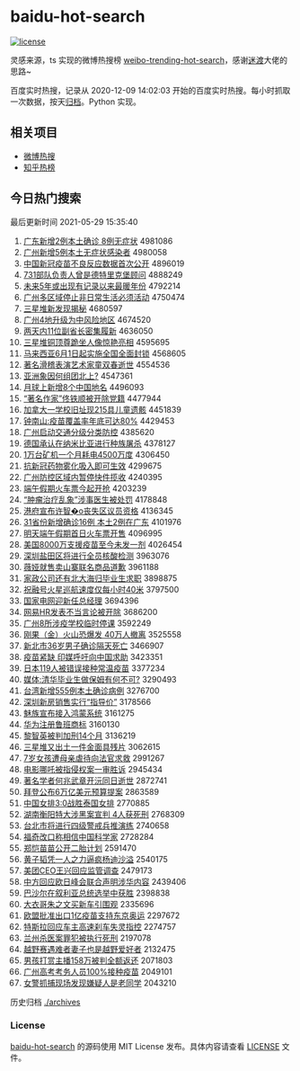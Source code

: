 # baidu-hot-search

[![license](https://img.shields.io/github/license/Arrackisarookie/baidu-hot-search)](https://github.com/Arrackisarookie/baidu-hot-search/blob/master/LICENSE)

灵感来源，ts 实现的微博热搜榜 [weibo-trending-hot-search](https://github.com/justjavac/weibo-trending-hot-search)，感谢[迷渡](https://github.com/justjavac)大佬的思路~

百度实时热搜，记录从 2020-12-09 14:02:03 开始的百度实时热搜。每小时抓取一次数据，按天[归档](./archives)。Python 实现。

## 相关项目
+ [微博热搜](https://github.com/Arrackisarookie/weibo-hot-search)
+ [知乎热榜](https://github.com/Arrackisarookie/zhihu-top-search)

## 今日热门搜索

<!-- Rank Begin -->

最后更新时间 2021-05-29 15:35:40

1. [广东新增2例本土确诊 8例无症状](http://www.baidu.com/baidu?cl=3&tn=SE_baiduhomet8_jmjb7mjw&rsv_dl=fyb_top&fr=top1000&wd=%B9%E3%B6%AB%D0%C2%D4%F62%C0%FD%B1%BE%CD%C1%C8%B7%D5%EF%208%C0%FD%CE%DE%D6%A2%D7%B4) 4981086
1. [广州新增5例本土无症状感染者](http://www.baidu.com/baidu?cl=3&tn=SE_baiduhomet8_jmjb7mjw&rsv_dl=fyb_top&fr=top1000&wd=%B9%E3%D6%DD%D0%C2%D4%F65%C0%FD%B1%BE%CD%C1%CE%DE%D6%A2%D7%B4%B8%D0%C8%BE%D5%DF) 4980058
1. [中国新冠疫苗不良反应数据首次公开](http://www.baidu.com/baidu?cl=3&tn=SE_baiduhomet8_jmjb7mjw&rsv_dl=fyb_top&fr=top1000&wd=%D6%D0%B9%FA%D0%C2%B9%DA%D2%DF%C3%E7%B2%BB%C1%BC%B7%B4%D3%A6%CA%FD%BE%DD%CA%D7%B4%CE%B9%AB%BF%AA) 4896019
1. [731部队负责人曾是德特里克堡顾问](http://www.baidu.com/baidu?cl=3&tn=SE_baiduhomet8_jmjb7mjw&rsv_dl=fyb_top&fr=top1000&wd=731%B2%BF%B6%D3%B8%BA%D4%F0%C8%CB%D4%F8%CA%C7%B5%C2%CC%D8%C0%EF%BF%CB%B1%A4%B9%CB%CE%CA) 4888249
1. [未来5年或出现有记录以来最暖年份](http://www.baidu.com/baidu?cl=3&tn=SE_baiduhomet8_jmjb7mjw&rsv_dl=fyb_top&fr=top1000&wd=%CE%B4%C0%B45%C4%EA%BB%F2%B3%F6%CF%D6%D3%D0%BC%C7%C2%BC%D2%D4%C0%B4%D7%EE%C5%AF%C4%EA%B7%DD) 4792214
1. [广州多区域停止非日常生活必须活动](http://www.baidu.com/baidu?cl=3&tn=SE_baiduhomet8_jmjb7mjw&rsv_dl=fyb_top&fr=top1000&wd=%B9%E3%D6%DD%B6%E0%C7%F8%D3%F2%CD%A3%D6%B9%B7%C7%C8%D5%B3%A3%C9%FA%BB%EE%B1%D8%D0%EB%BB%EE%B6%AF) 4750474
1. [三星堆新发现揭秘](http://www.baidu.com/baidu?cl=3&tn=SE_baiduhomet8_jmjb7mjw&rsv_dl=fyb_top&fr=top1000&wd=%C8%FD%D0%C7%B6%D1%D0%C2%B7%A2%CF%D6%BD%D2%C3%D8) 4680597
1. [广州4地升级为中风险地区](http://www.baidu.com/baidu?cl=3&tn=SE_baiduhomet8_jmjb7mjw&rsv_dl=fyb_top&fr=top1000&wd=%B9%E3%D6%DD4%B5%D8%C9%FD%BC%B6%CE%AA%D6%D0%B7%E7%CF%D5%B5%D8%C7%F8) 4674520
1. [两天内11位副省长密集履新](http://www.baidu.com/baidu?cl=3&tn=SE_baiduhomet8_jmjb7mjw&rsv_dl=fyb_top&fr=top1000&wd=%C1%BD%CC%EC%C4%DA11%CE%BB%B8%B1%CA%A1%B3%A4%C3%DC%BC%AF%C2%C4%D0%C2) 4636050
1. [三星堆铜顶尊跪坐人像惊艳亮相](http://www.baidu.com/baidu?cl=3&tn=SE_baiduhomet8_jmjb7mjw&rsv_dl=fyb_top&fr=top1000&wd=%C8%FD%D0%C7%B6%D1%CD%AD%B6%A5%D7%F0%B9%F2%D7%F8%C8%CB%CF%F1%BE%AA%D1%DE%C1%C1%CF%E0) 4595695
1. [马来西亚6月1日起实施全国全面封锁](http://www.baidu.com/baidu?cl=3&tn=SE_baiduhomet8_jmjb7mjw&rsv_dl=fyb_top&fr=top1000&wd=%C2%ED%C0%B4%CE%F7%D1%C76%D4%C21%C8%D5%C6%F0%CA%B5%CA%A9%C8%AB%B9%FA%C8%AB%C3%E6%B7%E2%CB%F8) 4568605
1. [著名滑稽表演艺术家童双春逝世](http://www.baidu.com/baidu?cl=3&tn=SE_baiduhomet8_jmjb7mjw&rsv_dl=fyb_top&fr=top1000&wd=%D6%F8%C3%FB%BB%AC%BB%FC%B1%ED%D1%DD%D2%D5%CA%F5%BC%D2%CD%AF%CB%AB%B4%BA%CA%C5%CA%C0) 4554536
1. [亚洲象因何组团北上?](http://www.baidu.com/baidu?cl=3&tn=SE_baiduhomet8_jmjb7mjw&rsv_dl=fyb_top&fr=top1000&wd=%D1%C7%D6%DE%CF%F3%D2%F2%BA%CE%D7%E9%CD%C5%B1%B1%C9%CF%3F) 4547361
1. [月球上新增8个中国地名](http://www.baidu.com/baidu?cl=3&tn=SE_baiduhomet8_jmjb7mjw&rsv_dl=fyb_top&fr=top1000&wd=%D4%C2%C7%F2%C9%CF%D0%C2%D4%F68%B8%F6%D6%D0%B9%FA%B5%D8%C3%FB) 4496093
1. [“著名作家”佟铁顺被开除党籍](http://www.baidu.com/baidu?cl=3&tn=SE_baiduhomet8_jmjb7mjw&rsv_dl=fyb_top&fr=top1000&wd=%A1%B0%D6%F8%C3%FB%D7%F7%BC%D2%A1%B1%D9%A1%CC%FA%CB%B3%B1%BB%BF%AA%B3%FD%B5%B3%BC%AE) 4477944
1. [加拿大一学校旧址现215具儿童遗骸](http://www.baidu.com/baidu?cl=3&tn=SE_baiduhomet8_jmjb7mjw&rsv_dl=fyb_top&fr=top1000&wd=%BC%D3%C4%C3%B4%F3%D2%BB%D1%A7%D0%A3%BE%C9%D6%B7%CF%D6215%BE%DF%B6%F9%CD%AF%D2%C5%BA%A1) 4451839
1. [钟南山:疫苗覆盖率年底可达80%](http://www.baidu.com/baidu?cl=3&tn=SE_baiduhomet8_jmjb7mjw&rsv_dl=fyb_top&fr=top1000&wd=%D6%D3%C4%CF%C9%BD%3A%D2%DF%C3%E7%B8%B2%B8%C7%C2%CA%C4%EA%B5%D7%BF%C9%B4%EF80%25) 4429453
1. [广州启动交通分级分类防控](http://www.baidu.com/baidu?cl=3&tn=SE_baiduhomet8_jmjb7mjw&rsv_dl=fyb_top&fr=top1000&wd=%B9%E3%D6%DD%C6%F4%B6%AF%BD%BB%CD%A8%B7%D6%BC%B6%B7%D6%C0%E0%B7%C0%BF%D8) 4385620
1. [德国承认在纳米比亚进行种族屠杀](http://www.baidu.com/baidu?cl=3&tn=SE_baiduhomet8_jmjb7mjw&rsv_dl=fyb_top&fr=top1000&wd=%B5%C2%B9%FA%B3%D0%C8%CF%D4%DA%C4%C9%C3%D7%B1%C8%D1%C7%BD%F8%D0%D0%D6%D6%D7%E5%CD%C0%C9%B1) 4378127
1. [1万台矿机一个月耗电4500万度](http://www.baidu.com/baidu?cl=3&tn=SE_baiduhomet8_jmjb7mjw&rsv_dl=fyb_top&fr=top1000&wd=1%CD%F2%CC%A8%BF%F3%BB%FA%D2%BB%B8%F6%D4%C2%BA%C4%B5%E74500%CD%F2%B6%C8) 4306450
1. [抗新冠药物雾化吸入即可生效](http://www.baidu.com/baidu?cl=3&tn=SE_baiduhomet8_jmjb7mjw&rsv_dl=fyb_top&fr=top1000&wd=%BF%B9%D0%C2%B9%DA%D2%A9%CE%EF%CE%ED%BB%AF%CE%FC%C8%EB%BC%B4%BF%C9%C9%FA%D0%A7) 4299675
1. [广州防控区域内暂停快件揽收](http://www.baidu.com/baidu?cl=3&tn=SE_baiduhomet8_jmjb7mjw&rsv_dl=fyb_top&fr=top1000&wd=%B9%E3%D6%DD%B7%C0%BF%D8%C7%F8%D3%F2%C4%DA%D4%DD%CD%A3%BF%EC%BC%FE%C0%BF%CA%D5) 4240395
1. [端午假期火车票今起开抢](http://www.baidu.com/baidu?cl=3&tn=SE_baiduhomet8_jmjb7mjw&rsv_dl=fyb_top&fr=top1000&wd=%B6%CB%CE%E7%BC%D9%C6%DA%BB%F0%B3%B5%C6%B1%BD%F1%C6%F0%BF%AA%C7%C0) 4203239
1. [“肿瘤治疗乱象”涉事医生被处罚](http://www.baidu.com/baidu?cl=3&tn=SE_baiduhomet8_jmjb7mjw&rsv_dl=fyb_top&fr=top1000&wd=%A1%B0%D6%D7%C1%F6%D6%CE%C1%C6%C2%D2%CF%F3%A1%B1%C9%E6%CA%C2%D2%BD%C9%FA%B1%BB%B4%A6%B7%A3) 4178848
1. [港府宣布许智�o丧失区议员资格](http://www.baidu.com/baidu?cl=3&tn=SE_baiduhomet8_jmjb7mjw&rsv_dl=fyb_top&fr=top1000&wd=%B8%DB%B8%AE%D0%FB%B2%BC%D0%ED%D6%C7%8Do%C9%A5%CA%A7%C7%F8%D2%E9%D4%B1%D7%CA%B8%F1) 4136345
1. [31省份新增确诊16例 本土2例在广东](http://www.baidu.com/baidu?cl=3&tn=SE_baiduhomet8_jmjb7mjw&rsv_dl=fyb_top&fr=top1000&wd=31%CA%A1%B7%DD%D0%C2%D4%F6%C8%B7%D5%EF16%C0%FD%20%B1%BE%CD%C12%C0%FD%D4%DA%B9%E3%B6%AB) 4101976
1. [明天端午假期首日火车票开售](http://www.baidu.com/baidu?cl=3&tn=SE_baiduhomet8_jmjb7mjw&rsv_dl=fyb_top&fr=top1000&wd=%C3%F7%CC%EC%B6%CB%CE%E7%BC%D9%C6%DA%CA%D7%C8%D5%BB%F0%B3%B5%C6%B1%BF%AA%CA%DB) 4096995
1. [美国8000万支援疫苗至今未发一剂](http://www.baidu.com/baidu?cl=3&tn=SE_baiduhomet8_jmjb7mjw&rsv_dl=fyb_top&fr=top1000&wd=%C3%C0%B9%FA8000%CD%F2%D6%A7%D4%AE%D2%DF%C3%E7%D6%C1%BD%F1%CE%B4%B7%A2%D2%BB%BC%C1) 4026454
1. [深圳盐田区将进行全员核酸检测](http://www.baidu.com/baidu?cl=3&tn=SE_baiduhomet8_jmjb7mjw&rsv_dl=fyb_top&fr=top1000&wd=%C9%EE%DB%DA%D1%CE%CC%EF%C7%F8%BD%AB%BD%F8%D0%D0%C8%AB%D4%B1%BA%CB%CB%E1%BC%EC%B2%E2) 3963076
1. [薇娅就售卖山寨联名商品道歉](http://www.baidu.com/baidu?cl=3&tn=SE_baiduhomet8_jmjb7mjw&rsv_dl=fyb_top&fr=top1000&wd=%DE%B1%E6%AB%BE%CD%CA%DB%C2%F4%C9%BD%D5%AF%C1%AA%C3%FB%C9%CC%C6%B7%B5%C0%C7%B8) 3961188
1. [家政公司还有北大海归毕业生求职](http://www.baidu.com/baidu?cl=3&tn=SE_baiduhomet8_jmjb7mjw&rsv_dl=fyb_top&fr=top1000&wd=%BC%D2%D5%FE%B9%AB%CB%BE%BB%B9%D3%D0%B1%B1%B4%F3%BA%A3%B9%E9%B1%CF%D2%B5%C9%FA%C7%F3%D6%B0) 3898875
1. [祝融号火星巡航速度仅每小时40米](http://www.baidu.com/baidu?cl=3&tn=SE_baiduhomet8_jmjb7mjw&rsv_dl=fyb_top&fr=top1000&wd=%D7%A3%C8%DA%BA%C5%BB%F0%D0%C7%D1%B2%BA%BD%CB%D9%B6%C8%BD%F6%C3%BF%D0%A1%CA%B140%C3%D7) 3797500
1. [国家电网迎新任总经理](http://www.baidu.com/baidu?cl=3&tn=SE_baiduhomet8_jmjb7mjw&rsv_dl=fyb_top&fr=top1000&wd=%B9%FA%BC%D2%B5%E7%CD%F8%D3%AD%D0%C2%C8%CE%D7%DC%BE%AD%C0%ED) 3694396
1. [网易HR发表不当言论被开除](http://www.baidu.com/baidu?cl=3&tn=SE_baiduhomet8_jmjb7mjw&rsv_dl=fyb_top&fr=top1000&wd=%CD%F8%D2%D7HR%B7%A2%B1%ED%B2%BB%B5%B1%D1%D4%C2%DB%B1%BB%BF%AA%B3%FD) 3686200
1. [广州8所涉疫学校临时停课](http://www.baidu.com/baidu?cl=3&tn=SE_baiduhomet8_jmjb7mjw&rsv_dl=fyb_top&fr=top1000&wd=%B9%E3%D6%DD8%CB%F9%C9%E6%D2%DF%D1%A7%D0%A3%C1%D9%CA%B1%CD%A3%BF%CE) 3592249
1. [刚果（金）火山恐爆发 40万人撤离](http://www.baidu.com/baidu?cl=3&tn=SE_baiduhomet8_jmjb7mjw&rsv_dl=fyb_top&fr=top1000&wd=%B8%D5%B9%FB%A3%A8%BD%F0%A3%A9%BB%F0%C9%BD%BF%D6%B1%AC%B7%A2%2040%CD%F2%C8%CB%B3%B7%C0%EB) 3525558
1. [新北市36岁男子确诊隔天死亡](http://www.baidu.com/baidu?cl=3&tn=SE_baiduhomet8_jmjb7mjw&rsv_dl=fyb_top&fr=top1000&wd=%D0%C2%B1%B1%CA%D036%CB%EA%C4%D0%D7%D3%C8%B7%D5%EF%B8%F4%CC%EC%CB%C0%CD%F6) 3466907
1. [疫苗紧缺 印媒呼吁向中国求助](http://www.baidu.com/baidu?cl=3&tn=SE_baiduhomet8_jmjb7mjw&rsv_dl=fyb_top&fr=top1000&wd=%D2%DF%C3%E7%BD%F4%C8%B1%20%D3%A1%C3%BD%BA%F4%D3%F5%CF%F2%D6%D0%B9%FA%C7%F3%D6%FA) 3423351
1. [日本119人被错误接种常温疫苗](http://www.baidu.com/baidu?cl=3&tn=SE_baiduhomet8_jmjb7mjw&rsv_dl=fyb_top&fr=top1000&wd=%C8%D5%B1%BE119%C8%CB%B1%BB%B4%ED%CE%F3%BD%D3%D6%D6%B3%A3%CE%C2%D2%DF%C3%E7) 3377234
1. [媒体:清华毕业生做保姆有何不可?](http://www.baidu.com/baidu?cl=3&tn=SE_baiduhomet8_jmjb7mjw&rsv_dl=fyb_top&fr=top1000&wd=%C3%BD%CC%E5%3A%C7%E5%BB%AA%B1%CF%D2%B5%C9%FA%D7%F6%B1%A3%C4%B7%D3%D0%BA%CE%B2%BB%BF%C9%3F) 3290493
1. [台湾新增555例本土确诊病例](http://www.baidu.com/baidu?cl=3&tn=SE_baiduhomet8_jmjb7mjw&rsv_dl=fyb_top&fr=top1000&wd=%CC%A8%CD%E5%D0%C2%D4%F6555%C0%FD%B1%BE%CD%C1%C8%B7%D5%EF%B2%A1%C0%FD) 3276700
1. [深圳新房销售实行“指导价”](http://www.baidu.com/baidu?cl=3&tn=SE_baiduhomet8_jmjb7mjw&rsv_dl=fyb_top&fr=top1000&wd=%C9%EE%DB%DA%D0%C2%B7%BF%CF%FA%CA%DB%CA%B5%D0%D0%A1%B0%D6%B8%B5%BC%BC%DB%A1%B1) 3178566
1. [魅族宣布接入鸿蒙系统](http://www.baidu.com/baidu?cl=3&tn=SE_baiduhomet8_jmjb7mjw&rsv_dl=fyb_top&fr=top1000&wd=%F7%C8%D7%E5%D0%FB%B2%BC%BD%D3%C8%EB%BA%E8%C3%C9%CF%B5%CD%B3) 3161275
1. [华为注册鲁班商标](http://www.baidu.com/baidu?cl=3&tn=SE_baiduhomet8_jmjb7mjw&rsv_dl=fyb_top&fr=top1000&wd=%BB%AA%CE%AA%D7%A2%B2%E1%C2%B3%B0%E0%C9%CC%B1%EA) 3160130
1. [黎智英被判加刑14个月](http://www.baidu.com/baidu?cl=3&tn=SE_baiduhomet8_jmjb7mjw&rsv_dl=fyb_top&fr=top1000&wd=%C0%E8%D6%C7%D3%A2%B1%BB%C5%D0%BC%D3%D0%CC14%B8%F6%D4%C2) 3136219
1. [三星堆又出土一件金面具残片](http://www.baidu.com/baidu?cl=3&tn=SE_baiduhomet8_jmjb7mjw&rsv_dl=fyb_top&fr=top1000&wd=%C8%FD%D0%C7%B6%D1%D3%D6%B3%F6%CD%C1%D2%BB%BC%FE%BD%F0%C3%E6%BE%DF%B2%D0%C6%AC) 3062615
1. [7岁女孩遭母亲虐待向法官求救](http://www.baidu.com/baidu?cl=3&tn=SE_baiduhomet8_jmjb7mjw&rsv_dl=fyb_top&fr=top1000&wd=7%CB%EA%C5%AE%BA%A2%D4%E2%C4%B8%C7%D7%C5%B0%B4%FD%CF%F2%B7%A8%B9%D9%C7%F3%BE%C8) 2991267
1. [电影哪吒被指侵权案一审胜诉](http://www.baidu.com/baidu?cl=3&tn=SE_baiduhomet8_jmjb7mjw&rsv_dl=fyb_top&fr=top1000&wd=%B5%E7%D3%B0%C4%C4%DF%B8%B1%BB%D6%B8%C7%D6%C8%A8%B0%B8%D2%BB%C9%F3%CA%A4%CB%DF) 2945434
1. [著名学者何兆武章开沅同日逝世](http://www.baidu.com/baidu?cl=3&tn=SE_baiduhomet8_jmjb7mjw&rsv_dl=fyb_top&fr=top1000&wd=%D6%F8%C3%FB%D1%A7%D5%DF%BA%CE%D5%D7%CE%E4%D5%C2%BF%AA%E3%E4%CD%AC%C8%D5%CA%C5%CA%C0) 2872741
1. [拜登公布6万亿美元预算提案](http://www.baidu.com/baidu?cl=3&tn=SE_baiduhomet8_jmjb7mjw&rsv_dl=fyb_top&fr=top1000&wd=%B0%DD%B5%C7%B9%AB%B2%BC6%CD%F2%D2%DA%C3%C0%D4%AA%D4%A4%CB%E3%CC%E1%B0%B8) 2863589
1. [中国女排3:0战胜泰国女排](http://www.baidu.com/baidu?cl=3&tn=SE_baiduhomet8_jmjb7mjw&rsv_dl=fyb_top&fr=top1000&wd=%D6%D0%B9%FA%C5%AE%C5%C53%3A0%D5%BD%CA%A4%CC%A9%B9%FA%C5%AE%C5%C5) 2770885
1. [湖南衡阳特大涉黑案宣判 4人获死刑](http://www.baidu.com/baidu?cl=3&tn=SE_baiduhomet8_jmjb7mjw&rsv_dl=fyb_top&fr=top1000&wd=%BA%FE%C4%CF%BA%E2%D1%F4%CC%D8%B4%F3%C9%E6%BA%DA%B0%B8%D0%FB%C5%D0%204%C8%CB%BB%F1%CB%C0%D0%CC) 2768309
1. [台北市将进行四级警戒兵推演练](http://www.baidu.com/baidu?cl=3&tn=SE_baiduhomet8_jmjb7mjw&rsv_dl=fyb_top&fr=top1000&wd=%CC%A8%B1%B1%CA%D0%BD%AB%BD%F8%D0%D0%CB%C4%BC%B6%BE%AF%BD%E4%B1%F8%CD%C6%D1%DD%C1%B7) 2740658
1. [福奇改口称相信中国科学家](http://www.baidu.com/baidu?cl=3&tn=SE_baiduhomet8_jmjb7mjw&rsv_dl=fyb_top&fr=top1000&wd=%B8%A3%C6%E6%B8%C4%BF%DA%B3%C6%CF%E0%D0%C5%D6%D0%B9%FA%BF%C6%D1%A7%BC%D2) 2728284
1. [郑恺苗苗公开二胎计划](http://www.baidu.com/baidu?cl=3&tn=SE_baiduhomet8_jmjb7mjw&rsv_dl=fyb_top&fr=top1000&wd=%D6%A3%E2%FD%C3%E7%C3%E7%B9%AB%BF%AA%B6%FE%CC%A5%BC%C6%BB%AE) 2591470
1. [黄子韬凭一人之力逼疯杨迪沙溢](http://www.baidu.com/baidu?cl=3&tn=SE_baiduhomet8_jmjb7mjw&rsv_dl=fyb_top&fr=top1000&wd=%BB%C6%D7%D3%E8%BA%C6%BE%D2%BB%C8%CB%D6%AE%C1%A6%B1%C6%B7%E8%D1%EE%B5%CF%C9%B3%D2%E7) 2540175
1. [美团CEO王兴回应监管调查](http://www.baidu.com/baidu?cl=3&tn=SE_baiduhomet8_jmjb7mjw&rsv_dl=fyb_top&fr=top1000&wd=%C3%C0%CD%C5CEO%CD%F5%D0%CB%BB%D8%D3%A6%BC%E0%B9%DC%B5%F7%B2%E9) 2479173
1. [中方回应欧日峰会联合声明涉华内容](http://www.baidu.com/baidu?cl=3&tn=SE_baiduhomet8_jmjb7mjw&rsv_dl=fyb_top&fr=top1000&wd=%D6%D0%B7%BD%BB%D8%D3%A6%C5%B7%C8%D5%B7%E5%BB%E1%C1%AA%BA%CF%C9%F9%C3%F7%C9%E6%BB%AA%C4%DA%C8%DD) 2439406
1. [巴沙尔在叙利亚总统选举中获胜](http://www.baidu.com/baidu?cl=3&tn=SE_baiduhomet8_jmjb7mjw&rsv_dl=fyb_top&fr=top1000&wd=%B0%CD%C9%B3%B6%FB%D4%DA%D0%F0%C0%FB%D1%C7%D7%DC%CD%B3%D1%A1%BE%D9%D6%D0%BB%F1%CA%A4) 2398838
1. [大衣哥朱之文买新车引围观](http://www.baidu.com/baidu?cl=3&tn=SE_baiduhomet8_jmjb7mjw&rsv_dl=fyb_top&fr=top1000&wd=%B4%F3%D2%C2%B8%E7%D6%EC%D6%AE%CE%C4%C2%F2%D0%C2%B3%B5%D2%FD%CE%A7%B9%DB) 2335696
1. [欧盟批准出口1亿疫苗支持东京奥运](http://www.baidu.com/baidu?cl=3&tn=SE_baiduhomet8_jmjb7mjw&rsv_dl=fyb_top&fr=top1000&wd=%C5%B7%C3%CB%C5%FA%D7%BC%B3%F6%BF%DA1%D2%DA%D2%DF%C3%E7%D6%A7%B3%D6%B6%AB%BE%A9%B0%C2%D4%CB) 2297672
1. [特斯拉回应车主高速刹车失灵指控](http://www.baidu.com/baidu?cl=3&tn=SE_baiduhomet8_jmjb7mjw&rsv_dl=fyb_top&fr=top1000&wd=%CC%D8%CB%B9%C0%AD%BB%D8%D3%A6%B3%B5%D6%F7%B8%DF%CB%D9%C9%B2%B3%B5%CA%A7%C1%E9%D6%B8%BF%D8) 2274757
1. [兰州杀医案罪犯被执行死刑](http://www.baidu.com/baidu?cl=3&tn=SE_baiduhomet8_jmjb7mjw&rsv_dl=fyb_top&fr=top1000&wd=%C0%BC%D6%DD%C9%B1%D2%BD%B0%B8%D7%EF%B7%B8%B1%BB%D6%B4%D0%D0%CB%C0%D0%CC) 2197078
1. [越野赛遇难者妻子也是越野爱好者](http://www.baidu.com/baidu?cl=3&tn=SE_baiduhomet8_jmjb7mjw&rsv_dl=fyb_top&fr=top1000&wd=%D4%BD%D2%B0%C8%FC%D3%F6%C4%D1%D5%DF%C6%DE%D7%D3%D2%B2%CA%C7%D4%BD%D2%B0%B0%AE%BA%C3%D5%DF) 2132475
1. [男孩打赏主播158万被判全额返还](http://www.baidu.com/baidu?cl=3&tn=SE_baiduhomet8_jmjb7mjw&rsv_dl=fyb_top&fr=top1000&wd=%C4%D0%BA%A2%B4%F2%C9%CD%D6%F7%B2%A5158%CD%F2%B1%BB%C5%D0%C8%AB%B6%EE%B7%B5%BB%B9) 2071803
1. [广州高考考务人员100%接种疫苗](http://www.baidu.com/baidu?cl=3&tn=SE_baiduhomet8_jmjb7mjw&rsv_dl=fyb_top&fr=top1000&wd=%B9%E3%D6%DD%B8%DF%BF%BC%BF%BC%CE%F1%C8%CB%D4%B1100%25%BD%D3%D6%D6%D2%DF%C3%E7) 2049101
1. [女警抓捕现场发现嫌疑人是老同学](http://www.baidu.com/baidu?cl=3&tn=SE_baiduhomet8_jmjb7mjw&rsv_dl=fyb_top&fr=top1000&wd=%C5%AE%BE%AF%D7%A5%B2%B6%CF%D6%B3%A1%B7%A2%CF%D6%CF%D3%D2%C9%C8%CB%CA%C7%C0%CF%CD%AC%D1%A7) 2043210
<!-- Rank End -->

历史归档 [./archives](./archives)

### License

[baidu-hot-search](https://github.com/Arrackisarookie/baidu-hot-search) 的源码使用 MIT License 发布。具体内容请查看 [LICENSE](./LICENSE) 文件。
